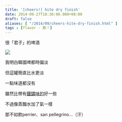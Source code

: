 ```yaml
---
title: '[cheers!] hite dry finish'
date: 2014-09-27T18:30:00.000+08:00
draft: false
aliases: [ "/2014/09/cheers-hite-dry-finish.html" ]
tags : [flavor - 飲！]
---
```


很「君子」的啤酒  

[![](https://4.bp.blogspot.com/-H969z9mDhIQ/XE1DE5seNFI/AAAAAAAAG_Q/Q1LHUESmedoE42Je7fc5rLCsEASvUwUDwCLcBGAs/s640/15361340821_299ac37cd3_z.jpg)](https://4.bp.blogspot.com/-H969z9mDhIQ/XE1DE5seNFI/AAAAAAAAG_Q/Q1LHUESmedoE42Je7fc5rLCsEASvUwUDwCLcBGAs/s1600/15361340821_299ac37cd3_z.jpg)

我明白韓國啤都時偏淡

但這罐簡直比水更淡

一點味道都沒有

雖然比帶有[鐵鏽味的](http://www.hidie.net/2014/05/pub-crawl.html)好一些

不過像蒸餾水加了氣一樣

  

那不如飲perrier、san pellegrino...（汗）